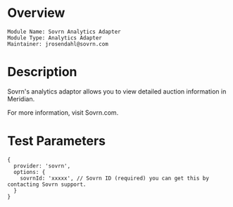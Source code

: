# Overview

```
Module Name: Sovrn Analytics Adapter
Module Type: Analytics Adapter
Maintainer: jrosendahl@sovrn.com
```

# Description

Sovrn's analytics adaptor allows you to view detailed auction information in Meridian. 

For more information, visit Sovrn.com.

# Test Parameters
```
{
  provider: 'sovrn',
  options: {
    sovrnId: 'xxxxx', // Sovrn ID (required) you can get this by contacting Sovrn support.
  }
}
```
